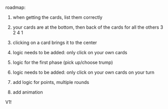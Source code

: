 roadmap:

1) when getting the cards, list them correctly 
2) your cards are at the bottom, then back of the cards for all the others
  3
2   4
  1

3) clicking on a card brings it to the center
4) logic needs to be added: only click on your own cards
5) logic for the first phase (pick up/choose trump)
6) logic needs to be added: only click on your own cards on your turn
7) add logic for points, multiple rounds
8) add animation

V1!
